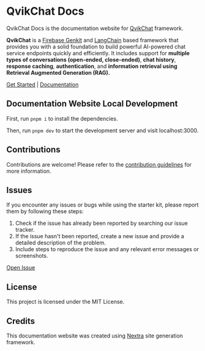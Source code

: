# QvikChat Docs

QvikChat Docs is the documentation website for [QvikChat](https://github.com/oconva/qvikchat) framework.

**QvikChat** is a [Firebase Genkit](https://github.com/firebase/genkit) and [LangChain](https://js.langchain.com/v0.2/docs/introduction/) based framework that provides you with a solid foundation to build powerful AI-powered chat service endpoints quickly and efficiently. It includes support for **multiple types of conversations (open-ended, close-ended)**, **chat history**, **response caching**, **authentication**, and **information retrieval using Retrieval Augmented Generation (RAG).**

[Get Started](https://qvikchat.pkural.ca/getting-started) | [Documentation](https://qvikchat.pkural.ca)

## Documentation Website Local Development

First, run `pnpm i` to install the dependencies.

Then, run `pnpm dev` to start the development server and visit localhost:3000.

## Contributions

Contributions are welcome! Please refer to the [contribution guidelines](CONTRIBUTING.md) for more information.

## Issues

If you encounter any issues or bugs while using the starter kit, please report them by following these steps:

1. Check if the issue has already been reported by searching our issue tracker.
2. If the issue hasn't been reported, create a new issue and provide a detailed description of the problem.
3. Include steps to reproduce the issue and any relevant error messages or screenshots.

[Open Issue](https://github.com/oconva/qvikchat-docs/issues)

## License

This project is licensed under the MIT License.

## Credits

This documentation website was created using [Nextra](https://github.com/shuding/nextra) site generation framework.
